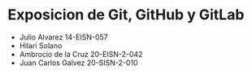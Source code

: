 # Exposicion de Git, GitHub y GitLab

- Julio Alvarez 14-EISN-057
- Hilari Solano
- Ambrocio de la Cruz 20-EISN-2-042
- Juan Carlos Galvez 20-SISN-2-010

